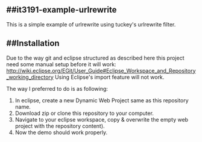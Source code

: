 ##it3191-example-urlrewrite
---------------------------

This is a simple example of urlrewrite using tuckey's urlrewrite filter.

##Installation
--------------
Due to the way git and eclipse structured as described here this project need some manual setup before it will work: http://wiki.eclipse.org/EGit/User_Guide#Eclipse_Workspace_and_Repository_working_directory
Using Eclipse's import feature will not work.

The way I preferred to do is as following:

1. In eclipse, create a new Dynamic Web Project same as this repository name.
2. Download zip or clone this repository to your computer.
3. Navigate to your eclipse workspace, copy & overwrite the empty web project with the repository content).
4. Now the demo should work properly.
